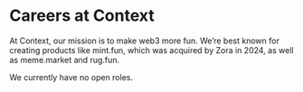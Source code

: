 # Careers at Context

At Context, our mission is to make web3 more fun. We’re best known for creating products like mint.fun, which was acquired by Zora in 2024, as well as meme.market and rug.fun.

We currently have no open roles.
